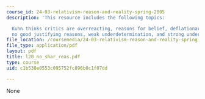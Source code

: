 ```yaml
---
course_id: 24-03-relativism-reason-and-reality-spring-2005
description: 'This resource includes the following topics:

  Kuhn thinks critics are overreacting, reasons for belief, deflationary interpretation,
  no good justifying reasons, weak underdetermination, and strong underdetermination.'
file_location: /coursemedia/24-03-relativism-reason-and-reality-spring-2005/c1b538e0553c095752fc896b0c1f07dd_l20_no_shar_reas.pdf
file_type: application/pdf
layout: pdf
title: l20_no_shar_reas.pdf
type: course
uid: c1b538e0553c095752fc896b0c1f07dd

---
```

None